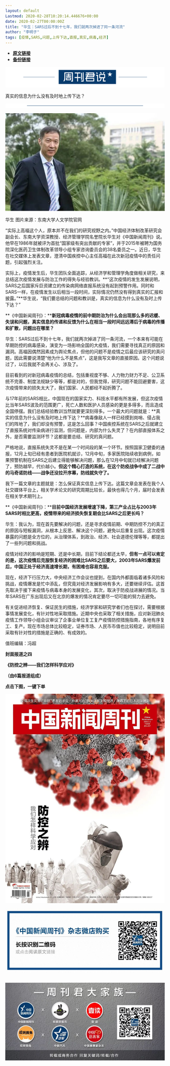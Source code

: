 ```yaml
---
layout: default
Lastmod: 2020-02-28T10:20:14.446676+00:00
date: 2020-02-27T00:00:00Z
title: "华生：SARS过后不到十七年，我们就两次掉进了同一条河流"
author: "李明子"
tags: [疫情,SARS,问题,上传下达,直报,真实,病毒,经济]
---
```


* [**原文链接**](https://mp.weixin.qq.com/s/uBHEnWlMorD5A5PgxzrV9A)
* [**备份链接**](http://archive.is/jayi7)


![](/images/post/f41406ec9ad46136ba4493dadf70b2d1.jpg)

真实的信息为什么没有及时地上传下达？  

![](/images/post/5068c0a7c0924f3c134f3186e9e4ae73.jpg)

![](/images/post/3d529f5e5e0d2d5b1a8290e02d3ae261.jpg)

华生 图片来源：东南大学人文学院官网

“实际上高福这个人，原本并不在我们的研究视野之内。”中国经济体制改革研究会副会长、东南大学资深教授、经济管理学院名誉院长华生对《中国新闻周刊》说。他早在1986年就被评为首批“国家级有突出贡献的专家”，并于2015年被聘为国务院深化医药卫生体制改革领导小组专家咨询委员会的38名委员之一。近日，华生在社交媒体上发表文章，澄清中国疾控中心主任高福在此次新冠疫情中的责任问题，引起强烈关注。

实际上，疫情发生后，华生团队全面追踪，从经济学和管理学角度做相关研究，来总结这次疫情发展与防治工作的得失与经验教训。**“这次疫情的发生发展说明，SARS之后国家斥巨资建立的传染病网络直报系统没有起到预警作用。同时和SARS一样，在疫情发生以后相当一段时间，实际情况仍然没有得到真实的汇报和披露。”**华生说，“我们要总结的问题和教训是，真实的信息为什么没有及时上传下达？”

**《中国新闻周刊》：****新冠病毒疫情的前中期防治为什么会出现那么多的迟缓、失误和问题，真实信息的传递和反馈为什么在相当一段时间远远滞后于病毒的传播和扩散，问题出在哪里？**

华生：SARS过后不到十七年，我们就两次掉进了同一条河流，一个本来有可能在早期防控的病毒感染，演变为一场影响全国的大疫情，我们需要寻找真正的原因和漏洞。高福因偶然因素成为舆论焦点，但他的问题不是疫情之后最应该研究的真问题，因此需要说清楚“他为什么不是焦点”，这是我写文章的直接原因。这个问题说过了，以后我就不会再关心、涉及了。

目前看到的对新冠病毒疫情的总结，包括重视度不够、人力物力财力不足、公卫系统不完善、制度法规缺少等等，都是对的，但我觉得，研究问题不能回避要害，这次疫情带来的损失太大了，我们国家、人民都经不起折腾了。

与17年前的SARS相比，中国现在的国家实力、科技水平都有所发展，但这次疫情比当年SARS波及的范围更广，死亡人数和医护人员感染的更是多得多，而且造成全国停摆。我们总结经验教训当然就要更深刻得多。一个最大的问题就是：**真实的信息为什么没有及时地上传下达？**病毒像敌人一样已经摸到岗哨、侵占我们的阵地了，我们却没有预警，这是怎么回事？中国疾控系统在SARS之后就建立了直报系统对传染病进行监测，但问题是，内部为什么失灵了？在内部直报体系之外，是否需要监测环节？这都是要总结、研究的真问题。

严格地说，直报系统失灵不是在某一个时间段的某一个环节。按照国家卫健委的通报，12月上旬已经有患者到医院机就诊，12月中旬，多家医院陆续收到病例，如果预警机制在SARS之后建立得能够解决问题，那么在12月中旬就已经解决问题了，预防越早，代价越小。**但这个精心打造的系统，在这个防疫战争中成了二战中的马奇诺防线——战争还没拉开序幕，防线就失守了。**

我下一篇文章的主题就是：怎么保证真实信息上传下达。这篇文章会发表在我个人社交媒体平台上，相关学术论文的研究周期比较长，最快也得几个月，届时会发表在相关学术期刊上。

**《中国新闻周刊》：****目前中国经济发展增速下降，第三产业占比与2003年SARS时相比更高，疫情带来的经济损失恢复期会比SARS之后更长吗？**

华生：我认为，现在首先要解决的问题，还是寻求疫情前期、中期防控不力的真正的原因与短板漏洞，从根本上反思、解决这个问题，避免以后重复出现。这次疫情暴露的问题是全方位的，从治理体系，到政治、经济、社会道德伦理等等，都提出了一些列问题和挑战。

疫情对经济的影响是短期、还是中长期，目前下结论都还太早，**但有一点可以肯定的是，这次疫情后克服恢复经济的困难比SARS之后要大，2003年SARS爆发前后，中国正处于经济高速增长期，有困难也容易克服。**

现在，经济下行压力大，中央经济工作会议也提到，在国内外都面临着诸多风险和挑战，疫情爆发是忙中添乱，但究竟对经济发展影响有多大，还要继续评估。这首先取决于接下来疫情与病毒本身的发展变化，其次，取决于防疫战进展的情况。当年SARS在广东出现后又在北京的爆发的情况肯定要尽一切可能的努力去避免。

有关促进经济恢复、保证民生的措施，经济学家和研究学者们也在探讨，需要根据事情发展变化，有针对性地采取措施。近期中央也采取了相关措施，应对新冠肺炎疫情工作领导小组会议审议了企事业单位复工复产疫情防控措施指南，各地有序复工、复产。现在市场总体比较稳定，证券市场、人民币币值也比较稳定，说明目前采取有针对性的措施是正确的、有成效的。

值班编辑：冯超

**封面报道之四**

**《防控之辨——我们怎样科学应对》**

**（由6篇报道组成）**

****点击下图，一键下单****

![](/images/post/4a4b854b486a1d693d504892f5b035d0.jpg)

![](/images/post/e0175dcb54793e15aecf63c20f19f18d.jpg)

![](/images/post/e7d75581cc05b5b4850558294bf97f5f.jpg)
--------------------------------------------------------------------------------------------------------------------------------------------------------

